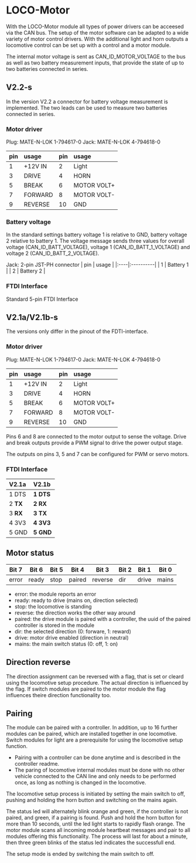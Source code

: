 # LOCO-Motor
With the LOCO-Motor module all types of power drivers can be acceesed via the CAN bus. The setup of the motor software can be adapted to a wide variety of motor control drivers. With the additional light and horn outputs a locomotive control can be set up with a control and a motor module.

The internal motor voltage is sent as CAN_ID_MOTOR_VOLTAGE to the bus as well as two battery measurement inputs, that provide the state of up to two batteries connected in series.

## V2.2-s
In the version V2.2 a connector for battery voltage measurement is implemented. The two leads can be used to measure two batteries connected in series.

### Motor driver
Plug: MATE-N-LOK 1-794617-0
Jack: MATE-N-LOK 4-794618-0

| pin | usage       | pin | usage       |
|:----|:------------|:----|:------------|
| 1   | +12V IN     | 2   | Light       |               
| 3   | DRIVE       | 4   | HORN        |
| 5   | BREAK       | 6   | MOTOR VOLT+ |
| 7   | FORWARD     | 8   | MOTOR VOLT- |
| 9   | REVERSE     | 10  | GND         |

### Battery voltage
In the standard settings battery voltage 1 is relative to GND, battery voltage 2 relative to battery 1. The voltage message sends three values for overall voltage (CAN_ID_BATT_VOLTAGE), voltage 1 (CAN_ID_BATT_1_VOLTAGE) and voltage 2 (CAN_ID_BATT_2_VOLTAGE).

Jack: 2-pin JST-PH connector
| pin | usage     |
|:----|:----------|
| 1   | Battery 1 |
| 2   | Battery 2 |

### FTDI Interface
Standard 5-pin FTDI Interface


## V2.1a/V2.1b-s
The versions only differ in the pinout of the FDTI-interface.

### Motor driver
Plug: MATE-N-LOK 1-794617-0
Jack: MATE-N-LOK 4-794618-0

| pin | usage       | pin | usage       |
|:----|:------------|:----|:------------|
| 1   | +12V IN     | 2   | Light       |               
| 3   | DRIVE       | 4   | HORN        |
| 5   | BREAK       | 6   | MOTOR VOLT+ |
| 7   | FORWARD     | 8   | MOTOR VOLT- |
| 9   | REVERSE     | 10  | GND         |

Pins 6 and 8 are connected to the motor output to sense the voltage. Drive and break outputs provide a PWM signal to drive the power output stage.

The outputs on pins 3, 5 and 7 can be configured for PWM or servo motors.

### FTDI Interface
| V2.1a    | V2.1b     |
|:---------|:----------|
| 1 DTS    | **1 DTS** |
| 2 **TX** | **2 RX**  |
| 3 **RX** | **3 TX**  |
| 4 3V3    | **4 3V3** |
| 5 GND    | **5 GND** |

## Motor status

|Bit 7|Bit 6|Bit 5|Bit 4 |Bit 3  |Bit 2|Bit 1|Bit 0|
|-----|-----|-----|------|-------|-----|-----|-----|
|error|ready|stop |paired|reverse|dir  |drive|mains|

* error: the module reports an error
* ready: ready to drive (mains on, direction selected)
* stop: the locomotive is standing
* reverse: the direction works the other way around 
* paired: the drive module is paired with a controller, the uuid of the paired controller is stored in the module
* dir: the selected direction (0: forware, 1: reward)
* drive: motor drive enabled (direction in neutral)
* mains: the main switch status (0: off, 1: on)


## Direction reverse
The direction assignment can be reversed with a flag, that is set or cleard using the locomotive setup procedure. The actual direction is influenced by the flag. If switch modules are paired to the motor module the flag influences theire direction functionality too.

## Pairing
The module can be paired with a controller. In addition, up to 16 further modules can be paired, which are installed together in one locomotive. Switch modules for light are a prerequisite for using the locomotive setup function.

* Pairing with a controller can be done anytíme and is described in the controller readme.
* The paring of locomotive internal modules must be done with no other vehicle connected to the CAN line and only needs to be performed once, as long as nothing is changed in the locomotive.

The locomotive setup process is initiated by setting the main switch to off, pushing and holding the horn button and switching on the mains again.

The status led will alternately blink orange and green, if the controller is not paired, and green, if a pairing is found. Push and hold the horn button for more than 10 seconds, until the led light starts to rapidly flash orange. The motor module scans all incoming module heartbeat messages and pair to all modules offering this functionality. The process will last for about a minute, then three green blinks of the status led indicates the successfull end.

The setup mode is ended by switching the main switch to off.